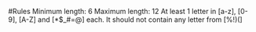 #Rules
Minimum length: 6
Maximum length: 12
At least 1 letter in [a-z], [0-9], [A-Z] and [*$_#=@] each.
It should not contain any letter from [%!)(]
